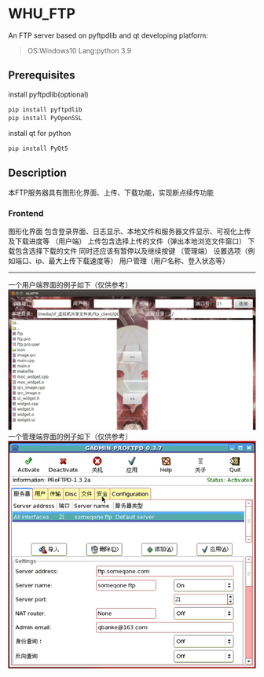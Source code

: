 # WHU_FTP
An FTP server based on pyftpdlib and qt
developing platform:
>OS:Windows10
>Lang:python 3.9

## Prerequisites 
install pyftpdlib(optional)
```bash
pip install pyftpdlib
pip install PyOpenSSL
```
install qt for python
```bash
pip install PyQt5
```

## Description
本FTP服务器具有图形化界面、上传、下载功能，实现断点续传功能
### Frontend
图形化界面
包含登录界面、日志显示、本地文件和服务器文件显示、可视化上传及下载进度等
（用户端）
上传包含选择上传的文件（弹出本地浏览文件窗口）
下载包含选择下载的文件
同时还应该有暂停以及继续按键
（管理端）
设置选项（例如端口、ip、最大上传下载速度等）
用户管理（用户名称、登入状态等）

---
一个用户端界面的例子如下（仅供参考）
![用户FTP界面](figures/user_FTP.png)
一个管理端界面的例子如下（仅供参考）
![管理FTP界面](figures/admin_ftp.gif)
